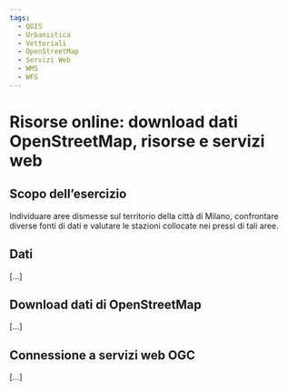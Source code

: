 ```yaml
---
tags:
  - QGIS
  - Urbanistica
  - Vettoriali
  - OpenStreetMap
  - Servizi Web
  - WMS
  - WFS
---
```


# Risorse online: download dati OpenStreetMap, risorse e servizi web

## Scopo dell’esercizio

Individuare aree dismesse sul territorio della città di Milano, confrontare diverse fonti di dati e valutare le stazioni collocate nei pressi di tali aree.

## Dati

[...]

## Download dati di OpenStreetMap

[...]

## Connessione a servizi web OGC

[...]